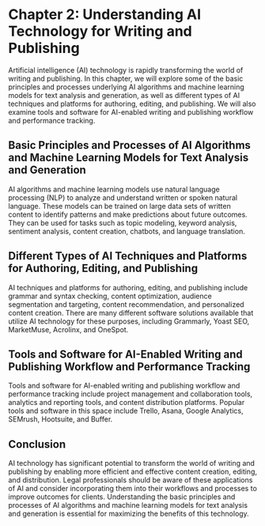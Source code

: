 Chapter 2: Understanding AI Technology for Writing and Publishing
=================================================================

Artificial intelligence (AI) technology is rapidly transforming the world of writing and publishing. In this chapter, we will explore some of the basic principles and processes underlying AI algorithms and machine learning models for text analysis and generation, as well as different types of AI techniques and platforms for authoring, editing, and publishing. We will also examine tools and software for AI-enabled writing and publishing workflow and performance tracking.

Basic Principles and Processes of AI Algorithms and Machine Learning Models for Text Analysis and Generation
------------------------------------------------------------------------------------------------------------

AI algorithms and machine learning models use natural language processing (NLP) to analyze and understand written or spoken natural language. These models can be trained on large data sets of written content to identify patterns and make predictions about future outcomes. They can be used for tasks such as topic modeling, keyword analysis, sentiment analysis, content creation, chatbots, and language translation.

Different Types of AI Techniques and Platforms for Authoring, Editing, and Publishing
-------------------------------------------------------------------------------------

AI techniques and platforms for authoring, editing, and publishing include grammar and syntax checking, content optimization, audience segmentation and targeting, content recommendation, and personalized content creation. There are many different software solutions available that utilize AI technology for these purposes, including Grammarly, Yoast SEO, MarketMuse, Acrolinx, and OneSpot.

Tools and Software for AI-Enabled Writing and Publishing Workflow and Performance Tracking
------------------------------------------------------------------------------------------

Tools and software for AI-enabled writing and publishing workflow and performance tracking include project management and collaboration tools, analytics and reporting tools, and content distribution platforms. Popular tools and software in this space include Trello, Asana, Google Analytics, SEMrush, Hootsuite, and Buffer.

Conclusion
----------

AI technology has significant potential to transform the world of writing and publishing by enabling more efficient and effective content creation, editing, and distribution. Legal professionals should be aware of these applications of AI and consider incorporating them into their workflows and processes to improve outcomes for clients. Understanding the basic principles and processes of AI algorithms and machine learning models for text analysis and generation is essential for maximizing the benefits of this technology.
